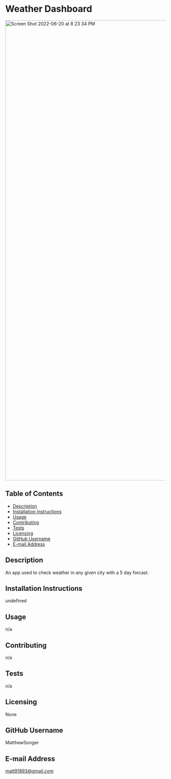  # Weather Dashboard

<img width="1440" alt="Screen Shot 2022-06-20 at 8 23 34 PM" src="https://user-images.githubusercontent.com/94155400/174697018-730541e3-df2f-4180-89e2-b35350739d52.png">

## Table of Contents
  * [Description](#description)
  * [Installation Instructions](#installation-instructions)
  * [Usage](#usage)
  * [Contributing](#contributing)
  * [Tests](#tests)
  * [Licensing](#licensing)
  * [GitHub Username](#github-username)
  * [E-mail Address](#e-mail-address)
  ## Description
  An app used to check weather in any given city with a 5 day forcast.
  
  ## Installation Instructions
  undefined
  
  ## Usage
 n/a
  
  ## Contributing
  n/a
  
  ## Tests
  n/a
  
  ## Licensing
  None
  
  ## GitHub Username
  MatthewSonger
  
  ## E-mail Address
  matt91893@gmail.com
